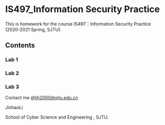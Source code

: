 # IS497_Information Security Practice
 This is homework for the course IS497：Information Security Practice (2020-2021 Spring, SJTU).
 
## Contents
### Lab 1


### Lab 2


### Lab 3


Contact me @ljh2000@sjtu.edu.cn

JinhaoLi

School of Cyber Science and Engineering , SJTU.
